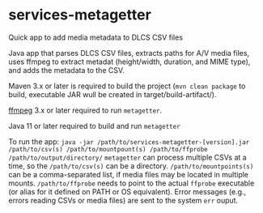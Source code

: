 # services-metagetter
Quick app to add media metadata to DLCS CSV files

Java app that parses DLCS CSV files, extracts paths for A/V media files, uses ffmpeg to extract metadat (height/width, duration, and MIME type), and adds the metadata to the CSV.

Maven 3.x or later is required to build the project (`mvn clean package` to build, executable JAR wull be created in target/build-artifact/).

[ffmpeg](https://www.ffmpeg.org/) 3.x or later required to run `metagetter`.

Java 11 or later required to build and run `metagetter`

To run the app: `java -jar /path/to/services-metagetter-[version].jar /path/to/csv(s) /path/to/mountpount(s) /path/to/ffprobe /path/to/output/directory/`
`metagetter` can process multiple CSVs at a time, so the `/path/to/csv(s)` can be a directory.
`/path/to/mountpoints(s)` can be a comma-separated list, if media files may be located in multiple mounts.
`/path/to/ffprobe` needs to point to the actual `ffprobe` executable (or alias for it defined on PATH or OS equivalent).
Error messages (e.g., errors reading CSVs or media files) are sent to the system `err` ouput.
